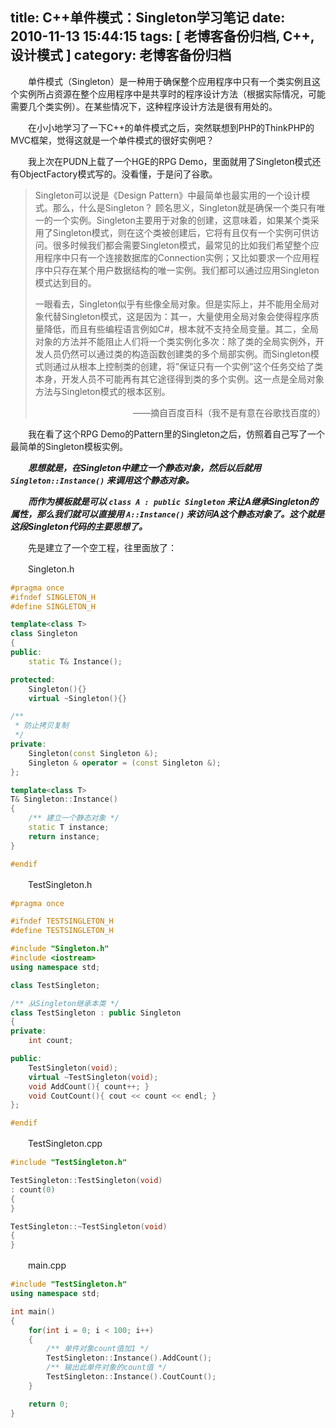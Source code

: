 title: C++单件模式：Singleton学习笔记
date: 2010-11-13 15:44:15
tags: [ 老博客备份归档, C++, 设计模式 ]
category: 老博客备份归档
---

　　单件模式（Singleton）是一种用于确保整个应用程序中只有一个类实例且这个实例所占资源在整个应用程序中是共享时的程序设计方法（根据实际情况，可能需要几个类实例）。在某些情况下，这种程序设计方法是很有用处的。

　　在小小地学习了一下C++的单件模式之后，突然联想到PHP的ThinkPHP的MVC框架，觉得这就是一个单件模式的很好实例吧？

　　我上次在PUDN上载了一个HGE的RPG Demo，里面就用了Singleton模式还有ObjectFactory模式写的。没看懂，于是问了谷歌。

> Singleton可以说是《Design Pattern》中最简单也最实用的一个设计模式。那么，什么是Singleton？
顾名思义，Singleton就是确保一个类只有唯一的一个实例。Singleton主要用于对象的创建，这意味着，如果某个类采用了Singleton模式，则在这个类被创建后，它将有且仅有一个实例可供访问。很多时候我们都会需要Singleton模式，最常见的比如我们希望整个应用程序中只有一个连接数据库的Connection实例；又比如要求一个应用程序中只存在某个用户数据结构的唯一实例。我们都可以通过应用Singleton模式达到目的。
>
> 一眼看去，Singleton似乎有些像全局对象。但是实际上，并不能用全局对象代替Singleton模式，这是因为：其一，大量使用全局对象会使得程序质量降低，而且有些编程语言例如C#，根本就不支持全局变量。其二，全局对象的方法并不能阻止人们将一个类实例化多次：除了类的全局实例外，开发人员仍然可以通过类的构造函数创建类的多个局部实例。而Singleton模式则通过从根本上控制类的创建，将”保证只有一个实例”这个任务交给了类本身，开发人员不可能再有其它途径得到类的多个实例。这一点是全局对象方法与Singleton模式的根本区别。
>
> <p style="text-align: right;">——摘自百度百科（我不是有意在谷歌找百度的）</p>

　　我在看了这个RPG Demo的Pattern里的Singleton之后，仿照着自己写了一个最简单的Singleton模板实例。

　　***思想就是，在Singleton中建立一个静态对象，然后以后就用 `Singleton::Instance()` 来调用这个静态对象。***

　　***而作为模板就是可以 `class A : public Singleton` 来让A继承Singleton的属性，那么我们就可以直接用 
`A::Instance()` 来访问A这个静态对象了。这个就是这段Singleton代码的主要思想了。***

　　先是建立了一个空工程，往里面放了：
  
　　Singleton.h

```cpp
#pragma once
#ifndef SINGLETON_H
#define SINGLETON_H

template<class T>
class Singleton
{
public:
    static T& Instance();

protected:
    Singleton(){}
    virtual ~Singleton(){}

/**
 * 防止拷贝复制
 */
private:
    Singleton(const Singleton &);
    Singleton & operator = (const Singleton &);
};

template<class T>
T& Singleton::Instance()
{
    /** 建立一个静态对象 */
    static T instance;
    return instance;
}

#endif
```

　　TestSingleton.h

```cpp
#pragma once

#ifndef TESTSINGLETON_H
#define TESTSINGLETON_H

#include "Singleton.h"
#include <iostream>
using namespace std;

class TestSingleton;

/** 从Singleton继承本类 */
class TestSingleton : public Singleton
{
private:
    int count;

public:
    TestSingleton(void);
    virtual ~TestSingleton(void);
    void AddCount(){ count++; }
    void CoutCount(){ cout << count << endl; }
};

#endif
```

　　TestSingleton.cpp
  
```cpp
#include "TestSingleton.h"

TestSingleton::TestSingleton(void)
: count(0)
{
}

TestSingleton::~TestSingleton(void)
{
}
```

　　main.cpp

```cpp
#include "TestSingleton.h"
using namespace std;

int main()
{
    for(int i = 0; i < 100; i++)
    {
        /** 单件对象count值加1 */
        TestSingleton::Instance().AddCount();
        /** 输出此单件对象的count值 */
        TestSingleton::Instance().CoutCount();
    }

    return 0;
}
```

